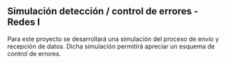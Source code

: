 ## Simulación detección / control de errores - Redes I

Para este proyecto se desarrollará una simulación del proceso de envío y recepción de datos. Dicha simulación permitirá apreciar un esquema de control de errores.